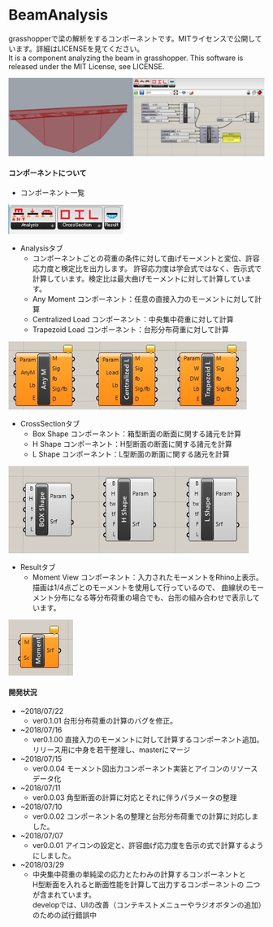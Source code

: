 # BeamAnalysis
grasshopperで梁の解析をするコンポーネントです。MITライセンスで公開しています。詳細はLICENSEを見てください。  
It is a component analyzing the beam in grasshopper.
This software is released under the MIT License, see LICENSE.

![コンポーネント画像](https://github.com/hiro-n-rgkr/BeamAnalysis/blob/master/BeamAnalysis/BeamAnalysis/images/md_image.jpg)

#### コンポーネントについて 
+ コンポーネント一覧

![コンポーネント一覧](https://github.com/hiro-n-rgkr/BeamAnalysis/blob/master/BeamAnalysis/BeamAnalysis/images/ListOfComponents.JPG)

+ Analysisタブ
  + コンポーネントごとの荷重の条件に対して曲げモーメントと変位、許容応力度と検定比を出力します。
  許容応力度は学会式ではなく、告示式で計算しています。検定比は最大曲げモーメントに対して計算しています。
  + Any Moment コンポーネント：任意の直接入力のモーメントに対して計算
  + Centralized Load コンポーネント：中央集中荷重に対して計算
  + Trapezoid Load コンポーネント：台形分布荷重に対して計算

![Analysisタブコンポーネント一覧](https://github.com/hiro-n-rgkr/BeamAnalysis/blob/master/BeamAnalysis/BeamAnalysis/images/AnalysisTab.JPG)
+ CrossSectionタブ
  + Box Shape コンポーネント：箱型断面の断面に関する諸元を計算
  + H Shape コンポーネント：H型断面の断面に関する諸元を計算
  + L Shape コンポーネント：L型断面の断面に関する諸元を計算

![Analysisタブコンポーネント一覧](https://github.com/hiro-n-rgkr/BeamAnalysis/blob/master/BeamAnalysis/BeamAnalysis/images/CrossSectioTab.JPG)

+ Resultタブ
  + Moment View コンポーネント：入力されたモーメントをRhino上表示。描画は1/4点ごとのモーメントを使用して行っているので、
  曲線状のモーメント分布になる等分布荷重の場合でも、台形の組み合わせで表示しています。

![Analysisタブコンポーネント一覧](https://github.com/hiro-n-rgkr/BeamAnalysis/blob/master/BeamAnalysis/BeamAnalysis/images/ResultTab.JPG)

#### 開発状況
+ ~2018/07/22
  + ver0.1.01 台形分布荷重の計算のバグを修正。 
+ ~2018/07/16
  + ver0.1.00 直接入力のモーメントに対して計算するコンポーネント追加。
  リリース用に中身を若干整理し、masterにマージ
+ ~2018/07/15
  + ver0.0.04 モーメント図出力コンポーネント実装とアイコンのリソースデータ化
+ ~2018/07/11
  + ver0.0.03 角型断面の計算に対応とそれに伴うパラメータの整理
+ ~2018/07/10
  + ver0.0.02 コンポーネント名の整理と台形分布荷重での計算に対応しました。
+ ~2018/07/07
  + ver0.0.01 アイコンの設定と、許容曲げ応力度を告示の式で計算するようにしました。  
+ ~2018/03/29   
  + 中央集中荷重の単純梁の応力とたわみの計算するコンポーネントと  
H型断面を入れると断面性能を計算して出力するコンポーネントの
二つが含まれています。  
developでは、UIの改善（コンテキストメニューやラジオボタンの追加）のための試行錯誤中
